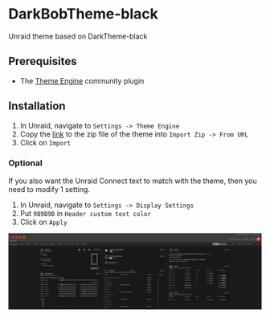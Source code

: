 # DarkBobTheme-black
Unraid theme based on DarkTheme-black

## Prerequisites

* The [Theme Engine](https://forums.unraid.net/topic/87126-plugin-theme-engine-a-webgui-styler/) community plugin

## Installation

1. In Unraid, navigate to `Settings -> Theme Engine`
2. Copy the [link](https://github.com/BobWithHair/DarkBobTheme-black/archive/refs/tags/1.0.0.zip) to the zip file of the theme into `Import Zip -> From URL`
3. Click on `Import`

### Optional

If you also want the Unraid Connect text to match with the theme, then you need to modify 1 setting.

1. In Unraid, navigate to `Settings -> Display Settings`
2. Put `9B9B9B` in `Header custom text color`
3. Click on `Apply`

![preview](https://github.com/BobWithHair/DarkBobTheme-black/blob/images/images/preview.png?raw=true)